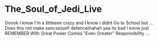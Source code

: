 # The_Soul_of_Jedi_Live
Ooook I know I'm a littleeee crazy and I know I didnt Go to School but ... Does this not make sencse(self defence)hahah yea its bad I know 
just REMEMBER With Great Power Comes "Even Greater" Responsibility ...
